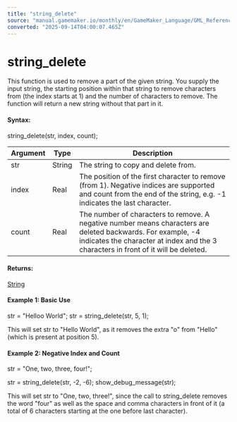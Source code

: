 ```yaml
---
title: "string_delete"
source: "manual.gamemaker.io/monthly/en/GameMaker_Language/GML_Reference/Strings/string_delete.htm"
converted: "2025-09-14T04:00:07.465Z"
---
```


# string\_delete

This function is used to remove a part of the given string. You supply the input string, the starting position within that string to remove characters from (the index starts at 1) and the number of characters to remove. The function will return a new string without that part in it.

#### Syntax:

string\_delete(str, index, count);

| Argument | Type | Description |
| --- | --- | --- |
| str | String | The string to copy and delete from. |
| index | Real | The position of the first character to remove (from 1). Negative indices are supported and count from the end of the string, e.g. -1 indicates the last character. |
| count | Real | The number of characters to remove. A negative number means characters are deleted backwards. For example, -4 indicates the character at index and the 3 characters in front of it will be deleted. |

#### Returns:

[String](../../../../../../GameMaker_Language/GML_Overview/Data_Types.md)

#### Example 1: Basic Use

str = "Helloo World";
str = string\_delete(str, 5, 1);

This will set str to "Hello World", as it removes the extra "o" from "Hello" (which is present at position 5).

#### Example 2: Negative Index and Count

str = "One, two, three, four!";

str = string\_delete(str, -2, -6);
show\_debug\_message(str);

This will set str to "One, two, three!", since the call to string\_delete removes the word "four" as well as the space and comma characters in front of it (a total of 6 characters starting at the one before last character).